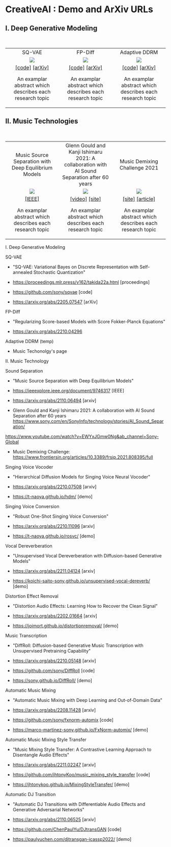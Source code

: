 <head>
<link rel="stylesheet" href="https://cdnjs.cloudflare.com/ajax/libs/font-awesome/4.7.0/css/font-awesome.min.css">
<link rel="stylesheet" href="./local.css">
<style>
table, tr, td {
    border: none;
}
</style>
</head>

# CreativeAI : Demo and ArXiv URLs 

## I. Deep Generative Modeling 

<br>

<center><table>
<tbody>
  <tr>
	<td width="33%" align="center">SQ-VAE</td>
	<td width="33%" align="center">FP-Diff</td>
	<td width="33%" align="center">Adaptive DDRM</td>
  </tr><tr>
	<td width="33%" align="center"><a href="https://proceedings.mlr.press/v162/takida22a.html"><img src="./stub.png"></a></td>
	<td width="33%" align="center"><a href="X"><img src="./stub.png"></a></td>
	<td width="33%" align="center"><a href="X"><img src="./stub.png"></a></td>
  </tr><tr>
    <td width="33%" align="center">
	<a href="https://github.com/sony/sqvae">[code]</a>
	<a href="https://arxiv.org/abs/2205.07547">[arXiv]</a>
	<p> An examplar abstract which describes each research topic</p>
    </td>
    <td width="33%" align="center">
	<a href="X">[code]</a>
	<a href="https://arxiv.org/abs/2210.04296">[arXiv]</a>
	<p> An examplar abstract which describes each research topic</p>
    </td>
    <td width="33%" align="center">
	<a href="X">[code]</a>
	<a href="X">[arXiv]</a>
	<p> An examplar abstract which describes each research topic</p>
    </td>
  </tr>
</tbody>
</table></center>

## II. Music Technologies

<br>

<center><table>
<tbody>
  <tr>
	<td width="33%" align="center">Music Source Separation with Deep Equilibrium Models</td>
	<td width="33%" align="center">Glenn Gould and Kanji Ishimaru 2021: A collaboration with AI Sound Separation after 60 years</td>
	<td width="33%" align="center">Music Demixing Challenge 2021</td>
  </tr><tr>
	<td width="33%" align="center"><a href="https://ieeexplore.ieee.org/document/9746317"><img src="./stub.png"></a></td>
	<td width="33%" align="center"><a href="https://www.youtube.com/watch?v=EWYxJGmw0Ng"><img src="./enoch_arden.jpg"></a></td>
	<td width="33%" align="center"><a href="https://mdx-workshop.github.io/"><img src="./MDX.png"></a></td>
  </tr><tr>
    <td width="33%" align="center">
	<a href="https://ieeexplore.ieee.org/document/9746317">[IEEE]</a>
	<p> An examplar abstract which describes each research topic</p>
    </td>
    <td width="33%" align="center">
	<a href="https://www.youtube.com/watch?v=EWYxJGmw0Ng">[video]</a>
	<a href="https://www.sony.com/en/SonyInfo/technology/stories/AI_Sound_Separation/">[site]</a>
	<p> An examplar abstract which describes each research topic</p>
    </td>
    <td width="33%" align="center">
	<a href="https://mdx-workshop.github.io/">[site]</a>
	<a href=" https://www.frontiersin.org/articles/10.3389/frsip.2021.808395/full">[article]</a>
	<p> An examplar abstract which describes each research topic</p>
    </td>
  </tr>
</tbody>
</table></center>

I. Deep Generative Modeling 

SQ-VAE 

- "SQ-VAE: Variational Bayes on Discrete Representation with Self-annealed Stochastic Quantization"

- https://proceedings.mlr.press/v162/takida22a.html [proceedings] 

- https://github.com/sony/sqvae [code] 

- https://arxiv.org/abs/2205.07547 [arXiv] 

 

FP-Diff 

- "Regularizing Score-based Models with Score Fokker-Planck Equations"

- https://arxiv.org/abs/2210.04296  

 

Adaptive DDRM (temp) 

- Music Techonolgy's page  

 

II. Music Technology 

  

Sound Separation 

- "Music Source Separation with Deep Equilibrium Models"

- https://ieeexplore.ieee.org/document/9746317 [IEEE]

- https://arxiv.org/abs/2110.06494 [arxiv]

- Glenn Gould and Kanji Ishimaru 2021: A collaboration with AI Sound Separation after 60 years 
  https://www.sony.com/en/SonyInfo/technology/stories/AI_Sound_Separation/ 

 https://www.youtube.com/watch?v=EWYxJGmw0Ng&ab_channel=Sony-Global

-  Music Demixing Challenge: https://www.frontiersin.org/articles/10.3389/frsip.2021.808395/full

  

Singing Voice Vocoder 

- "Hierarchical Diffusion Models for Singing Voice Neural Vocoder"

- https://arxiv.org/abs/2210.07508 [arxiv]

- https://t-naoya.github.io/hdm/ [demo]


Singing Voice Conversion 

- "Robust One-Shot Singing Voice Conversion"

- https://arxiv.org/abs/2210.11096 [arxiv]

- https://t-naoya.github.io/rosvc/ [demo]


Vocal Dereverberation 

- "Unsupervised Vocal Dereverberation with Diffusion-based Generative Models"

- https://arxiv.org/abs/2211.04124 [arxiv]

- https://koichi-saito-sony.github.io/unsupervised-vocal-dereverb/ [demo]
  

Distortion Effect Removal 

- "Distortion Audio Effects: Learning How to Recover the Clean Signal"

- https://arxiv.org/abs/2202.01664 [arxiv]

- https://joimort.github.io/distortionremoval/ [demo]


Music Transcription 

- "DiffRoll: Diffusion-based Generative Music Transcription with Unsupervised Pretraining Capability"

- https://arxiv.org/abs/2210.05148 [arxiv]

- https://github.com/sony/DiffRoll [code]

- https://sony.github.io/DiffRoll/ [demo]


Automatic Music Mixing 

- "Automatic Music Mixing with Deep Learning and Out-of-Domain Data"

- https://arxiv.org/abs/2208.11428 [arxiv]

- https://github.com/sony/fxnorm-automix [code]

- https://marco-martinez-sony.github.io/FxNorm-automix/ [demo]
 

Automatic Music Mixing Style Transfer 

- "Music Mixing Style Transfer: A Contrastive Learning Approach to Disentangle Audio Effects"

- https://arxiv.org/abs/2211.02247 [arxiv]

- https://github.com/jhtonyKoo/music_mixing_style_transfer [code]

- https://jhtonykoo.github.io/MixingStyleTransfer/ [demo]

  

Automatic DJ Transition  

- "Automatic DJ Transitions with Differentiable Audio Effects and Generative Adversarial Networks"

- https://arxiv.org/abs/2110.06525 [arxiv]

- https://github.com/ChenPaulYu/DJtransGAN [code]

- https://paulyuchen.com/djtransgan-icassp2022/ [demo]

